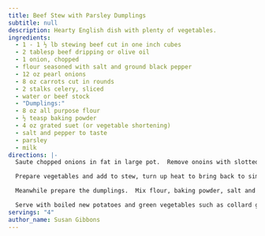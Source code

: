 ```yaml
---
title: Beef Stew with Parsley Dumplings
subtitle: null
description: Hearty English dish with plenty of vegetables.
ingredients:
  - 1 - 1 ½ lb stewing beef cut in one inch cubes
  - 2 tablesp beef dripping or olive oil
  - 1 onion, chopped
  - flour seasoned with salt and ground black pepper
  - 12 oz pearl onions
  - 8 oz carrots cut in rounds
  - 2 stalks celery, sliced
  - water or beef stock
  - "Dumplings:"
  - 8 oz all purpose flour
  - ½ teasp baking powder
  - 4 oz grated suet (or vegetable shortening)
  - salt and pepper to taste
  - parsley
  - milk
directions: |-
  Saute chopped onions in fat in large pot.  Remove onoins with slotted spoon.  Flour beef cubes and brown in two batches in remaining fat (you may need to add more).  Add water or beef stock to generously cover meat and bring to boil.  Turn down heat so stew just simmers and cook for one hour.

  Prepare vegetables and add to stew, turn up heat to bring back to simmering temperature and simmer on low for an additional half hour.

  Meanwhile prepare the dumplings.  Mix flour, baking powder, salt and pepper in bowl.  Add suet or rub in vegetable shortening until mixture resembles bread crumbs.  Take a generous handfull of parsley and about ¼ cup milk and blend in Ciusinart until milk tirns bright green.  Add parsley/milk mixture to dry ingredients and carefully mix in.  Continue to add liquid until a soft dough is formed.  Flour hands and roll dough into 1 ½ balls.  Add dumplings to stew and simmer for a further 20 minutes until dumplings are cooked through and meat is tender.

  Serve with boiled new potatoes and green vegetables such as collard greens, broccoli, rabe, etc.
servings: "4"
author_name: Susan Gibbons
---
```

